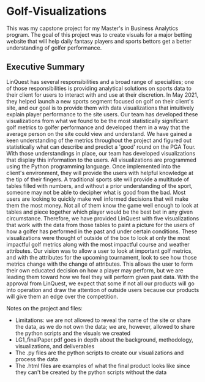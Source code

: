 # Golf-Visualizations

This was my capstone project for my Master's in Business Analytics program. The goal of this project was to create visuals for a major betting website that will help daily fantasy players and sports bettors get a better understanding of golfer performance.

## Executive Summary
LinQuest has several responsibilities and a broad range of specialties; one of those responsibilities is providing analytical solutions on sports data to their client for users to interact with and use at their discretion. In May 2021, they helped launch a new sports segment focused on golf on their client's site, and our goal is to provide them with data visualizations that intuitively explain player performance to the site users. Our team has developed these visualizations from what we found to be the most statistically significant golf metrics to golfer performance and developed them in a way that the average person on the site could view and understand. We have gained a keen understanding of the metrics throughout the project and figured out statistically what can describe and predict a 'good' round on the PGA Tour. With those understandings in place, our team has developed visualizations that display this information to the users.
All visualizations are programmed using the Python programming language. Once implemented into the client's environment, they will provide the users with helpful knowledge at the tip of their fingers. A traditional sports site will provide a multitude of tables filled with numbers, and without a prior understanding of the sport, someone may not be able to decipher what is good from the bad. Most users are looking to quickly make well informed decisions that will make them the most money. Not all of them know the game well enough to look at tables and piece together which player would be the best bet in any given circumstance. Therefore, we have provided LinQuest with five visualizations that work with the data from those tables to paint a picture for the users of how a golfer has performed in the past and under certain conditions. These visualizations were thought of outside of the box to look at only the most impactful golf metrics along with the most impactful course and weather attributes. Our vision was to allow a user to look at important golf metrics, and with the attributes for the upcoming tournament, look to see how those metrics change with the change of attributes. This allows the user to form their own educated decision on how a player may perform, but we are leading them toward how we feel they will perform given past data. With the approval from LinQuest, we expect that some if not all our products will go into operation and draw the attention of outside users because our products will give them an edge over the competition.

Notes on the project and files:
- Limitations: we are not allowed to reveal the name of the site or share the data, as we do not own the data; we are, however, allowed to share the python scripts and the visuals we created
- LG1_finalPaper.pdf goes in depth about the background, methodology, visualizations, and deliverables
- The .py files are the python scripts to create our visualizations and process the data
- The .html files are examples of what the final product looks like since they can't be created by the python scripts without the data
